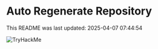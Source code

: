 # Auto Regenerate Repository

This README was last updated: 2025-04-07 07:44:54

 ![TryHackMe](https://tryhackme.com/badge/533634)